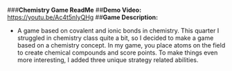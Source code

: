 ###**Chemistry Game ReadMe**
##**Demo Video:** https://youtu.be/Ac4t5nIyQHg 
##**Game Description:**
- A game based on covalent and ionic bonds in chemistry. This quarter I struggled in chemistry class quite a bit, so I decided to make a game based on a chemistry concept. In my game, you place atoms on the field to create chemical compounds and score points. To make things even more interesting, I added three unique strategy related abilities. 
